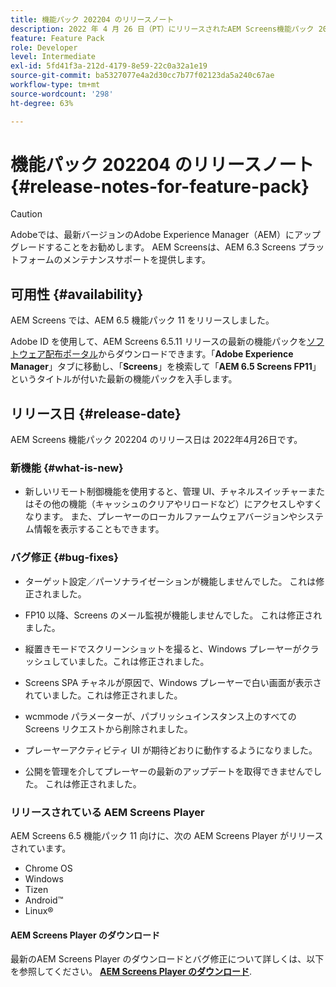 ```yaml
---
title: 機能パック 202204 のリリースノート
description: 2022 年 4 月 26 日（PT）にリリースされたAEM Screens機能パック 202204 について説明します。
feature: Feature Pack
role: Developer
level: Intermediate
exl-id: 5fd41f3a-212d-4179-8e59-22c0a32a1e19
source-git-commit: ba5327077e4a2d30cc7b77f02123da5a240c67ae
workflow-type: tm+mt
source-wordcount: '298'
ht-degree: 63%

---
```


# 機能パック 202204 のリリースノート {#release-notes-for-feature-pack}

>[!CAUTION]
>Adobeでは、最新バージョンのAdobe Experience Manager（AEM）にアップグレードすることをお勧めします。 AEM Screensは、AEM 6.3 Screens プラットフォームのメンテナンスサポートを提供します。

## 可用性 {#availability}

AEM Screens では、AEM 6.5 機能パック 11 をリリースしました。

Adobe ID を使用して、AEM Screens 6.5.11 リリースの最新の機能パックを[ソフトウェア配布ポータル](https://experience.adobe.com/#/downloads/content/software-distribution/en/aem.html)からダウンロードできます。「**Adobe Experience Manager**」タブに移動し、「**Screens**」を検索して「**AEM 6.5 Screens FP11**」というタイトルが付いた最新の機能パックを入手します。

## リリース日 {#release-date}

AEM Screens 機能パック 202204 のリリース日は 2022年4月26日です。

### 新機能 {#what-is-new}

* 新しいリモート制御機能を使用すると、管理 UI、チャネルスイッチャーまたはその他の機能（キャッシュのクリアやリロードなど）にアクセスしやすくなります。 また、プレーヤーのローカルファームウェアバージョンやシステム情報を表示することもできます。

### バグ修正 {#bug-fixes}

* ターゲット設定／パーソナライゼーションが機能しませんでした。 これは修正されました。

* FP10 以降、Screens のメール監視が機能しませんでした。 これは修正されました。

* 縦置きモードでスクリーンショットを撮ると、Windows プレーヤーがクラッシュしていました。これは修正されました。

* Screens SPA チャネルが原因で、Windows プレーヤーで白い画面が表示されていました。これは修正されました。

* wcmmode パラメーターが、パブリッシュインスタンス上のすべての Screens リクエストから削除されました。

* プレーヤーアクティビティ UI が期待どおりに動作するようになりました。

* 公開を管理を介してプレーヤーの最新のアップデートを取得できませんでした。 これは修正されました。

### リリースされている AEM Screens Player

AEM Screens 6.5 機能パック 11 向けに、次の AEM Screens Player がリリースされています。

* Chrome OS
* Windows
* Tizen
* Android™
* Linux®

#### AEM Screens Player のダウンロード 

最新のAEM Screens Player のダウンロードとバグ修正について詳しくは、以下を参照してください。 **[AEM Screens Player のダウンロード](https://download.macromedia.com/screens/index.html)**.
